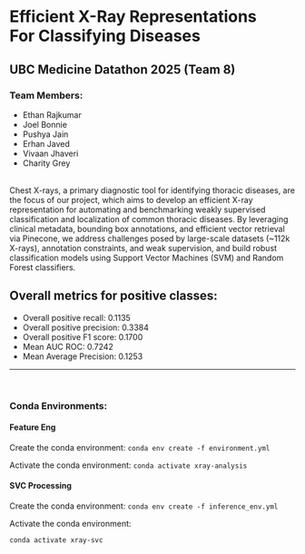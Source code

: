 # Efficient X-Ray Representations For Classifying Diseases
## UBC Medicine Datathon 2025 (Team 8)
### Team Members:
- Ethan Rajkumar
- Joel Bonnie
- Pushya Jain
- Erhan Javed
- Vivaan Jhaveri 
- Charity Grey

<br>
Chest X-rays, a primary diagnostic tool for identifying thoracic diseases, are the focus of our project, which aims to develop an efficient X-ray representation for automating and benchmarking weakly supervised classification and localization of common thoracic diseases. By leveraging clinical metadata, bounding box annotations, and efficient vector retrieval via Pinecone, we address challenges posed by large-scale datasets (~112k X-rays), annotation constraints, and weak supervision, and build robust classification models using Support Vector Machines (SVM) and Random Forest classifiers.

## Overall metrics for positive classes:
- Overall positive recall: 0.1135
- Overall positive precision: 0.3384
- Overall positive F1 score: 0.1700
- Mean AUC ROC: 0.7242
- Mean Average Precision: 0.1253

---
<br>

### Conda Environments: 
#### Feature Eng
Create the conda environment: 
`conda env create -f environment.yml`

Activate the conda environment: 
`conda activate xray-analysis`
<br>

#### SVC Processing
Create the conda environment: 
`conda env create -f inference_env.yml`

Activate the conda environment: 

`conda activate xray-svc`
